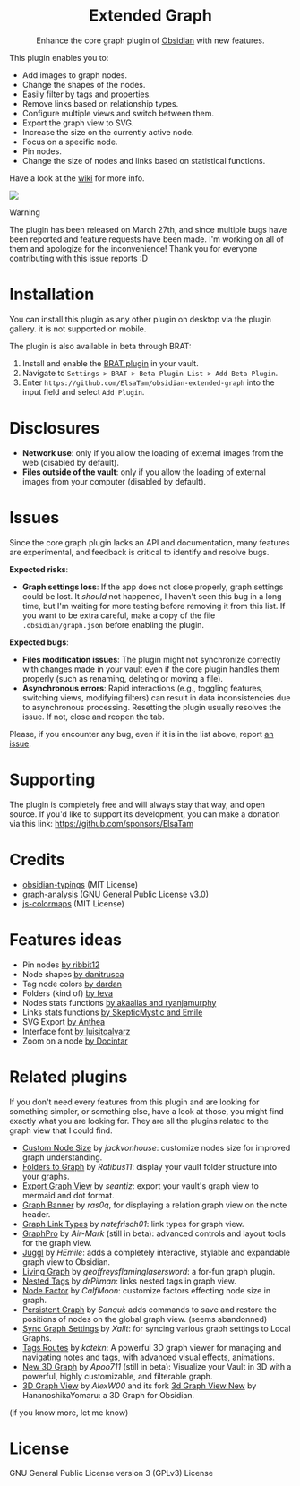 <h1 align="center">Extended Graph</h1>

<p align="center">Enhance the core graph plugin of <a href="https://obsidian.md/">Obsidian</a> with new features.</p>

This plugin enables you to:
- Add images to graph nodes.
- Change the shapes of the nodes.
- Easily filter by tags and properties.
- Remove links based on relationship types.
- Configure multiple views and switch between them.
- Export the graph view to SVG.
- Increase the size on the currently active node.
- Focus on a specific node.
- Pin nodes.
- Change the size of nodes and links based on statistical functions.

Have a look at the [wiki](https://github.com/ElsaTam/obsidian-extended-graph/wiki) for more info.

![](doc/images/overview.webp)

> [!WARNING]
> The plugin has been released on March 27th, and since multiple bugs have been reported and feature requests have been made. I'm working on all of them and apologize for the inconvenience! Thank you for everyone contributing with this issue reports :D

# Installation

You can install this plugin as any other plugin on desktop via the plugin gallery. it is not supported on mobile.

The plugin is also available in beta through BRAT:
1. Install and enable the [BRAT plugin](https://github.com/TfTHacker/obsidian42-brat) in your vault.
2. Navigate to `Settings > BRAT > Beta Plugin List > Add Beta Plugin`.
3. Enter `https://github.com/ElsaTam/obsidian-extended-graph` into the input field and select `Add Plugin`.

# Disclosures

- **Network use**: only if you allow the loading of external images from the web (disabled by default).
- **Files outside of the vault**: only if you allow the loading of external images from your computer (disabled by default).

# Issues

Since the core graph plugin lacks an API and documentation, many features are experimental, and feedback is critical to identify and resolve bugs.

**Expected risks**:
- **Graph settings loss**: If the app does not close properly, graph settings could be lost. It *should* not happened, I haven't seen this bug in a long time, but I'm waiting for more testing before removing it from this list. If you want to be extra careful, make a copy of the file `.obsidian/graph.json` before enabling the plugin.

**Expected bugs**:
- **Files modification issues**: The plugin might not synchronize correctly with changes made in your vault even if the core plugin handles them properly (such as renaming, deleting or moving a file).
- **Asynchronous errors**: Rapid interactions (e.g., toggling features, switching views, modifying filters) can result in data inconsistencies due to asynchronous processing. Resetting the plugin usually resolves the issue. If not, close and reopen the tab.

Please, if you encounter any bug, even if it is in the list above, report [an issue](https://github.com/ElsaTam/obsidian-extended-graph/issues).

# Supporting

The plugin is completely free and will always stay that way, and open source. If you'd like to support its development, you can make a donation via this link: https://github.com/sponsors/ElsaTam

# Credits

- [obsidian-typings](https://github.com/Fevol/obsidian-typings) (MIT License)
- [graph-analysis](https://github.com/SkepticMystic/graph-analysis) (GNU General Public License v3.0)
- [js-colormaps](https://github.com/timothygebhard/js-colormaps) (MIT License)

# Features ideas

- Pin nodes [by ribbit12](https://forum.obsidian.md/t/save-node-positions-in-graph-view-edit-and-preview-toggle/1423/89)
- Node shapes [by danitrusca](https://forum.obsidian.md/t/option-to-change-the-shape-of-graph-nodes/13692)
- Tag node colors [by dardan](https://forum.obsidian.md/t/provide-tags-as-graph-css-classes-attributes-to-allow-coloring-of-graph-nodes/6300/17)
- Folders (kind of) [by feva](https://forum.obsidian.md/t/show-folders-as-areas-in-the-graph/8208)
- Nodes stats functions [by akaalias and ryanjamurphy](https://forum.obsidian.md/t/graph-view-allow-to-configure-how-node-size-is-calculated/4247)
- Links stats functions [by SkepticMystic and Emile](https://github.com/SkepticMystic/graph-analysis)
- SVG Export [by Anthea](https://forum.obsidian.md/t/export-of-graph-view-to-svg/25406)
- Interface font [by luisitoalvarz](https://forum.obsidian.md/t/graph-view-should-follow-global-interface-font/47913)
- Zoom on a node [by Docintar](https://forum.obsidian.md/t/find-a-note-in-the-graph/94336)

# Related plugins

If you don't need every features from this plugin and are looking for something simpler, or something else, have a look at those, you might find exactly what you are looking for. They are all the plugins related to the graph view that I could find.
- [Custom Node Size](https://github.com/jackvonhouse/custom-node-size) by _jackvonhouse_: customize nodes size for improved graph understanding.
- [Folders to Graph](https://github.com/Ratibus11/folders2graph) by _Ratibus11_: display your vault folder structure into your graphs.
- [Export Graph View](https://github.com/seantiz/obsidian_egv_plugin) by _seantiz_: export your vault's graph view to mermaid and dot format.
- [Graph Banner](https://github.com/ras0q/obsidian-graph-banner) by _ras0q_, for displaying a relation graph view on the note header.
- [Graph Link Types](https://github.com/natefrisch01/Graph-Link-Types) by _natefrisch01_: link types for graph view.
- [GraphPro](https://github.com/Air-Mark/graph-pro) by _Air-Mark_ (still in beta): advanced controls and layout tools for the graph view. 
- [Juggl](https://github.com/HEmile/juggl) by _HEmile_: adds a completely interactive, stylable and expandable graph view to Obsidian.
- [Living Graph](https://github.com/geoffreysflaminglasersword/obsidian-living-graph) by _geoffreysflaminglasersword_: a for-fun graph plugin.
- [Nested Tags](https://github.com/drPilman/obsidian-graph-nested-tags) by _drPilman_: links nested tags in graph view.
- [Node Factor](https://github.com/CalfMoon/node-factor) by _CalfMoon_: customize factors effecting node size in graph.
- [Persistent Graph](https://github.com/Sanqui/obsidian-persistent-graph) by _Sanqui_: adds commands to save and restore the positions of nodes on the global graph view. (seems abandonned)
- [Sync Graph Settings](https://github.com/Xallt/sync-graph-settings) by _Xallt_: for syncing various graph settings to Local Graphs.
- [Tags Routes](https://github.com/kctekn/obsidian-TagsRoutes) by _kctekn_: A powerful 3D graph viewer for managing and navigating notes and tags, with advanced visual effects, animations.
- [New 3D Graph](https://github.com/Apoo711/obsidian-3d-graph) by _Apoo711_ (still in beta): Visualize your Vault in 3D with a powerful, highly customizable, and filterable graph.
- [3D Graph View](http://github.com/AlexW00/obsidian-3d-graph) by _AlexW00_ and its fork [3d Graph View New](https://github.com/HananoshikaYomaru/obsidian-3d-graph) by HananoshikaYomaru: a 3D Graph for Obsidian.

(if you know more, let me know)

# License

GNU General Public License version 3 (GPLv3) License
